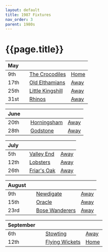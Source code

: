 ```yaml
---
layout: default
title: 1987 Fixtures
nav_order: 3
parent: 1980s
---
```


# {{page.title}}

| May |  |  |  |
|:---|:---|:---|:---|
| 9th |  | [The Crocodiles](the-crocodiles) | [Home](https://goo.gl/maps/fdXVhyS9CDX9VU1K9) |
| 17th |  | [Old Elthamians](old-elthamians) | [Away](https://goo.gl/maps/FQbBNZQTFggEmhfv9) |
| 25th |  | [Little Kingshill](little-kingshill) | [Away](https://goo.gl/maps/JPwm5tfBfK6cjv9m6) |
| 31st |  | [Rhinos](rhinos) | [Away](https://goo.gl/maps/EdsveaasTQnFn59PA) |

| June |  |  |  |
|:---|:---|:---|:---|
| 20th |  | [Horningsham](horningsham) | [Away](https://goo.gl/maps/SNpXcsajYDXfjmff7) |
| 28th |  | [Godstone](godstone) | [Away](https://goo.gl/maps/12XmMyHmXBto8bTV8) |

| July |  |  |  |
|:---|:---|:---|:---|
| 5th |  | [Valley End](valley-end) | [Away](https://goo.gl/maps/nmiXsK8NVvZtpB1GA) |
| 12th |  | [Lobsters](lobsters) | [Away](https://goo.gl/maps/NPBTGjsXm9dr1DBW6) |
| 26th |  | [Friar's Oak](friars-oak) | [Away]() |

| August |  |  |  |
|:---|:---|:---|:---|
| 9th |  | [Newdigate](newdigate) | [Away](https://goo.gl/maps/kQnkUfc3MdtqLyvd8) |
| 15th |  | [Oracle](oracle) | [Away](https://goo.gl/maps/azbCeeqynUQYWCgs9) |
| 23rd |  | [Bose Wanderers](bose-wanderers) | [Away]() |

| September |  |  |  |
|:---|:---|:---|:---|
| 6th |  | [Stowting](stowting) | [Away](https://goo.gl/maps/3Br4woRQXRqh9Uje8) |
| 12th |  | [Flying Wickets](flying-wickets) | [Home](https://goo.gl/maps/fdXVhyS9CDX9VU1K9) |